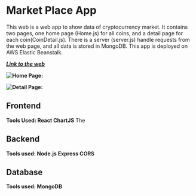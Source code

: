 # Market Place App

This web is a web app to show data of cryptocurrency market. It contains two pages, one home page (Home.js) for all coins, and a detail page for each coin(CoinDetail.js). There is a server (server.js) handle requests from the web page, and all data is stored in MongoDB. This app is deployed on AWS Elastic Beanstalk.

***[Link to the web](http://market-backend-env.eba-k6mijpth.ap-southeast-2.elasticbeanstalk.com/)***

**![Home Page:]()**

**![Detail Page:]()**

## Frontend
**Tools Used: React ChartJS**
The 

## Backend
**Tools used: Node.js Express CORS**

## Database
**Tools used: MongoDB**

